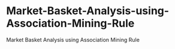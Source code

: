 # Market-Basket-Analysis-using-Association-Mining-Rule
Market Basket Analysis using Association Mining Rule 
